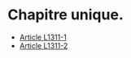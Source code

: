 # Chapitre unique.

* [Article L1311-1](./LEGIARTI000006901430.md)
* [Article L1311-2](./LEGIARTI000025578835.md)
